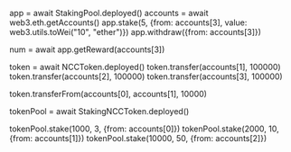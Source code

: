 app = await StakingPool.deployed()
accounts = await web3.eth.getAccounts()
app.stake(5, {from: accounts[3], value: web3.utils.toWei("10", "ether")})
app.withdraw({from: accounts[3]})


num = await app.getReward(accounts[3])





token = await NCCToken.deployed()
token.transfer(accounts[1], 100000)
token.transfer(accounts[2], 100000)
token.transfer(accounts[3], 100000)

token.transferFrom(accounts[0], accounts[1], 10000)


tokenPool = await StakingNCCToken.deployed()

tokenPool.stake(1000, 3, {from: accounts[0]})
tokenPool.stake(2000, 10, {from: accounts[1]})
tokenPool.stake(10000, 50, {from: accounts[2]})

